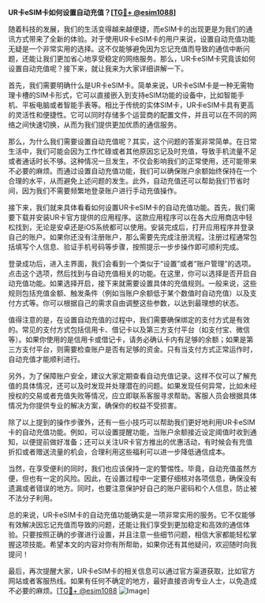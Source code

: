 **UR卡eSIM卡如何设置自动充值？[[TG💪+ @esim1088](https://t.me/s/esim1088)]**

随着科技的发展，我们的生活变得越来越便捷，而eSIM卡的出现更是为我们的通讯方式带来了全新的体验。对于使用UR卡eSIM卡的用户来说，设置自动充值功能无疑是一个非常实用的选择。这不仅能够避免因为忘记充值而导致的通信中断问题，还能让我们更加省心地享受稳定的网络服务。那么，UR卡eSIM卡究竟该如何设置自动充值呢？接下来，就让我来为大家详细讲解一下。

首先，我们需要明确什么是UR卡eSIM卡。简单来说，UR卡eSIM卡是一种无需物理卡槽的SIM卡形式，它可以直接嵌入到支持eSIM功能的设备中，比如智能手机、平板电脑或者智能手表等。相比于传统的实体SIM卡，UR卡eSIM卡具有更高的灵活性和便捷性。它可以同时存储多个运营商的配置文件，并且可以在不同的网络之间快速切换，从而为我们提供更加优质的通信服务。

那么，为什么我们需要设置自动充值呢？其实，这个问题的答案非常简单。在日常生活中，我们可能会因为工作忙碌或者其他原因忘记及时充值，导致手机流量不足或者通话时长不够。这种情况一旦发生，不仅会影响我们的正常使用，还可能带来不必要的麻烦。而通过设置自动充值功能，我们可以确保账户余额始终保持在一个合理的水平，从而避免上述问题的发生。此外，自动充值还可以帮助我们节省时间，因为我们不需要频繁地登录账户进行手动充值操作。

接下来，我们就来具体看看如何设置UR卡eSIM卡的自动充值功能。首先，我们需要下载并安装UR卡官方提供的应用程序。这款应用程序可以在各大应用商店中轻松找到，无论是安卓还是iOS系统都可以使用。安装完成后，打开应用程序并登录自己的账户。如果你还没有注册账户，那么需要先完成注册流程。注册过程通常包括填写个人信息、验证手机号码等步骤，按照提示一步步操作即可顺利完成。

登录成功后，进入主界面，我们会看到一个类似于“设置”或者“账户管理”的选项。点击这个选项，然后找到与自动充值相关的功能。在这里，你可以选择是否开启自动充值功能。如果选择开启，接下来就需要设置具体的充值规则。一般来说，这些规则包括充值金额、触发条件（例如当账户余额低于某个数值时自动充值）以及支付方式等。你可以根据自己的需求自由调整这些参数，以达到最理想的状态。

值得注意的是，在设置自动充值的过程中，我们需要确保绑定的支付方式是有效的。常见的支付方式包括信用卡、借记卡以及第三方支付平台（如支付宝、微信等）。如果你使用的是信用卡或借记卡，请务必确认卡内有足够的余额；如果是第三方支付平台，则需要检查账户是否有足够的资金。只有当支付方式正常运作时，自动充值才能顺利进行。

另外，为了保障账户安全，建议大家定期查看自动充值记录。这样不仅可以了解充值的具体情况，还可以及时发现并处理潜在的问题。如果发现任何异常，比如未经授权的交易或者充值失败等情况，应立即联系客服寻求帮助。客服人员会根据具体情况为你提供专业的解决方案，确保你的权益不受损害。

除了以上提到的操作步骤外，还有一些小技巧可以帮助我们更好地利用UR卡eSIM卡的自动充值功能。例如，可以设置提醒功能，当账户余额接近设定阈值时收到通知，以便提前做好准备；还可以关注UR卡官方推出的优惠活动，有时候会有充值折扣或者赠送流量的机会，合理利用这些福利可以进一步降低通信成本。

当然，在享受便利的同时，我们也应该保持一定的警惕性。毕竟，自动充值虽然方便，但也有一定的风险。因此，在设置过程中一定要仔细核对各项信息，确保没有遗漏或者错误的地方。同时，也要注意保护好自己的账户密码和个人信息，防止被不法分子利用。

总的来说，UR卡eSIM卡的自动充值功能确实是一项非常实用的服务。它不仅能够有效解决因忘记充值而导致的问题，还能让我们享受到更加稳定和高效的通信体验。只要按照正确的步骤进行设置，并且注意一些细节问题，相信大家都能轻松掌握这项技能。希望本文的内容对你有所帮助，如果你还有其他疑问，欢迎随时向我提问！

最后，再次提醒大家，UR卡eSIM卡的相关信息可以通过官方渠道获取，比如官方网站或者客服热线。如果有任何不确定的地方，最好直接咨询专业人士，以免造成不必要的麻烦。[[TG💪+ @esim1088](https://t.me/s/esim1088) ![Image](https://i.postimg.cc/4NQfJmqS/Snipaste-2025-05-13-00-14-12.png)]